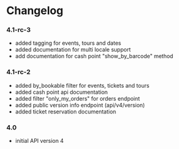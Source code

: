 # Changelog

### 4.1-rc-3

- added tagging for events, tours and dates
- added documentation for multi locale support
- add documentation for cash point "show_by_barcode" method


### 4.1-rc-2

- added by_bookable filter for events, tickets and tours
- added cash point api documentation
- added filter "only_my_orders" for orders endpoint
- added public version info endpoint (api/v4/version)
- added ticket reservation documentation

### 4.0

- initial API version 4